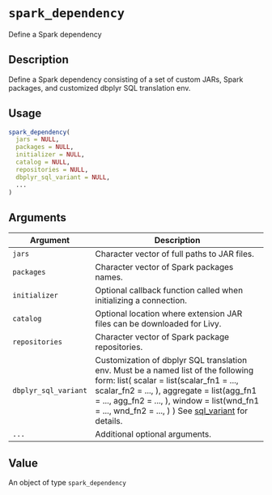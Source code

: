 # `spark_dependency`

Define a Spark dependency


## Description

Define a Spark dependency consisting of a set of custom JARs, Spark packages,
 and customized dbplyr SQL translation env.


## Usage

```r
spark_dependency(
  jars = NULL,
  packages = NULL,
  initializer = NULL,
  catalog = NULL,
  repositories = NULL,
  dbplyr_sql_variant = NULL,
  ...
)
```


## Arguments

Argument      |Description
------------- |----------------
`jars`     |     Character vector of full paths to JAR files.
`packages`     |     Character vector of Spark packages names.
`initializer`     |     Optional callback function called when initializing a connection.
`catalog`     |     Optional location where extension JAR files can be downloaded for Livy.
`repositories`     |     Character vector of Spark package repositories.
`dbplyr_sql_variant`     |     Customization of dbplyr SQL translation env. Must be a named list of the following form: list( scalar = list(scalar_fn1 = ..., scalar_fn2 = ..., <etc>), aggregate = list(agg_fn1 = ..., agg_fn2 = ..., <etc>), window = list(wnd_fn1 = ..., wnd_fn2 = ..., <etc>) ) See [sql_variant](#sqlvariant) for details.
`...`     |     Additional optional arguments.


## Value

An object of type `spark_dependency`


